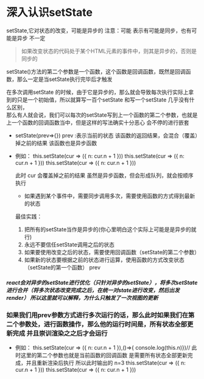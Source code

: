  # 深入认识setState

setState,它对状态的改变，可能是异步的 注意：可能 表示有可能是同步，也有可能是异步 不一定

> 如果改变状态的代码处于某个HTML元素的事件中，则其是异步的，否则是同步的

setState()方法的第二个参数是一个函数，这个函数是回调函数，既然是回调函数，那么一定是当setState执行完毕后才触发

在多次调用setState 的时候，由于它是异步的，那么就会导致每次执行实际上拿到的只是一个初始值，所以就算写一百个setState 和写一个setState 几乎没有什么区别，   
那么有人就会说，我们可以每次的setState写到上一个函数的第二个参数，也就是上一个函数的回调函数当中，但是这样的写法确实十分恶心 会不停的进行嵌套

* setState(prev=>{})   prev :表示当前的状态 该函数的返回结果，会混合（覆盖）掉之前的结果 该函数也是异步函数

* 例如：
  this.setState(cur => ({
  n: cur.n + 1
  }))
  this.setState(cur => ({
  n: cur.n + 1
  }))
  this.setState(cur => ({
  n: cur.n + 1
  }))

  此时 cur 会覆盖掉之前的结果 虽然是异步函数，但会形成队列，就会按顺序执行

    * 如果遇到某个事件中，需要同步调用多次，需要使用函数的方式得到最新的状态

  最佳实践：
    1. 把所有的setState当作是异步的(你心里明白这个实际上可能是是异步的就行)
    2. 永远不要信任setState调用之后的状态
    3. 如果要使用改变之后的状态，需要使用回调函数（setState的第二个参数）
    4. 如果新的状态要根据之前的状态进行运算，使用函数的方式改变状态（setState的第一个函数） prev

##### react会对异步的setState进行优化（只针对异步的setState），将多次setState进行合并（将多次状态改变完成之后，在统一对state进行改变，然后出发render） 所以这里就可以解释，为什么只触发了一次视图的更新

      

### 如果我们用prev参数方式进行多次运行的话，那么此时如果我们在第二个参数处，进行函数操作，那么他的运行时间是，所有状态全部更新完成 并且崇训渲染之之后才会运行
*  例如：
  this.setState(cur => ({
  n: cur.n + 1
  }),()=>{ console.log(this.n)})// 此时这里的第二个参数也就是当前函数的回调函数 是需要所有状态全部更新完成，并且重新渲染后执行  所以此时输出的 n=3
  this.setState(cur => ({
  n: cur.n + 1
  }))
  this.setState(cur => ({
  n: cur.n + 1
  }))